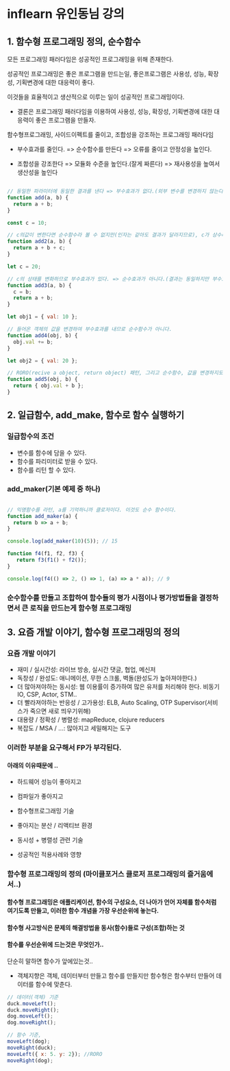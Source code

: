 # inflearn 유인동님 강의

## 1. 함수형 프로그래밍 정의, 순수함수

모든 프로그래밍 패러다임은 성공적인 프로그래밍을 위해 존재한다.

성공적인 프로그래밍은 좋은 프로그램을 만드는일, 좋은프로그램은 사용성, 성능, 확장성, 기획변경에 대한 대응력이 좋다.

이것들을 효율적이고 생산적으로 이루는 일이 성공적인 프로그래밍이다.

* 결론은 프로그래밍 패러다임을 이용하여 사용성, 성능, 확장성, 기획변경에 대한 대응력이 좋은 프로그램을 만들자.

함수형프로그래밍, 사이드이펙트를 줄이고, 조합성을 강조하는 프로그래밍 패러다임

* 부수효과를 줄인다. => 순수함수를 만든다 => 오류를 줄이고 안정성을 높인다.

* 조합성을 강조한다 => 모듈화 수준을 높인다.(잘게 짜른다) => 재사용성을 높여서 생산성을 높인다
```javascript

// 동일한 파라미터에 동일한 결과를 낸다 => 부수효과가 없다.(외부 변수를 변경하지 않는다.)
function add(a, b) {
  return a + b;
}

const c = 10;

// c의값이 변한다면 순수함수라 볼 수 없지만(인자는 같아도 결과가 달라지므로), c가 상수라면 순수함수라 할 수 있다.
function add2(a, b) {
  return a + b + c;
}

let c = 20;

// c의 상태를 변화하므로 부수효과가 있다. => 순수효과가 아니다.(결과는 동일하지만 부수효과를 내므로)
function add3(a, b) {
  c = b;
  return a + b;
}

let obj1 = { val: 10 };

// 들어온 객체의 값을 변경하여 부수효과를 내므로 순수함수가 아니다.
function add4(obj, b) {
  obj.val += b;
}

let obj2 = { val: 20 };

// RORO(recive a object, return object) 패턴, 그리고 순수함수, 값을 변경하지도 않고 새로운 객체를 리턴하므로
function add5(obj, b) {
  return { obj.val + b };
}

```

## 2. 일급함수, add_make, 함수로 함수 실행하기

### 일급함수의 조건
* 변수를 함수에 담을 수 있다.
* 함수를 파리미터로 받을 수 있다.
* 함수를 리턴 할 수 있다.

### add_maker(기본 예제 중 하나)

``` javascript

// 익명함수를 라턴, a를 기억하니까 클로저이다. 이것도 순수 함수이다.
function add_maker(a) {
  return b => a + b;
}

console.log(add_maker(10)(5)); // 15

function f4(f1, f2, f3) {
   return f3(f1() + f2());
}

console.log(f4(() => 2, () => 1, (a) => a * a)); // 9

```
### 순수함수를 만들고 조합하여 함수들의 평가 시점이나 평가방법들을 결정하면서 큰 로직을 만드는게 함수형 프로그래밍


## 3. 요즘 개발 이야기, 함수형 프로그래밍의 정의

### 요즘 개발 이야기

* 재미 / 실시간성: 라이브 방송, 실시간 댓글, 협업, 메신저
* 독창성 / 완성도: 애니메이션, 무한 스크롤, 벽돌(완성도가 높아져야한다.)
* 더 많아져야하는 동시성: 웹 이용률이 증가하여 많은 유저를 처리해야 한다. 비동기 IO, CSP, Actor, STM..
* 더 빨라져야하는 반응성 / 고가용성: ELB, Auto Scaling, OTP Supervisor(서비스가 죽으면 새로 띄우기위해)
* 대용량 / 정확성 / 병렬성: mapReduce, clojure reducers
* 복잡도 / MSA / ...: 많아지고 세밀해지는 도구

### 이러한 부분을 요구해서 FP가 부각된다.
#### 아래의 이유때문에 ..

* 하드웨어 성능이 좋아지고

* 컴파일가 좋아지고

* 함수형프로그래밍 기술

* 좋아지는 분산 / 리액티브 환경

* 동시성 + 병렬성 관련 기술

* 성공적인 적용사례와 영향

### 함수형 프로그래밍의 정의 (마이클포거스 클로저 프로그래밍의 즐거움에서..)
#### 함수형 프로그래밍은 애플리케이션, 함수의 구성요소, 더 나아가 언어 자체를 함수처럼 여기도록 만들고, 이러한 함수 개념을 가장 우선순위에 놓는다.
#### 함수형 사고방식은 문제의 해결방법을 동사(함수)들로 구성(조합)하는 것

#### 함수를 우선순위에 드는것은 무엇인가..

단순히 말하면 함수가 앞에있는것..

* 객체지향은 객체, 데이터부터 만들고 함수를 만들지만 함수형은 함수부터 만들어 데이터를 함수에 맞춘다.

```javascript
// 데이터(객체) 기준
duck.moveLeft();
duck.moveRight();
dog.moveLeft();
dog.moveRight();

// 함수 기준,
moveLeft(dog);
moveRight(duck);
moveLeft({ x: 5. y: 2}); //RORO
moveRight(dog);

```
